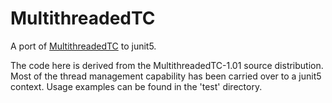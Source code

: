 # MultithreadedTC

A port of [MultithreadedTC](https://www.cs.umd.edu/projects/PL/multithreadedtc/) to junit5.

The code here is derived from the MultithreadedTC-1.01 source distribution.
Most of the thread management capability has been carried over to a junit5 context.
Usage examples can be found in the 'test' directory.


